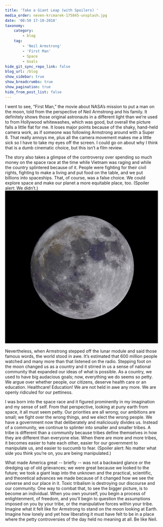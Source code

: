 ```yaml
---
title: 'Take a Giant Leap (with Spoilers) '
media_order: neven-krcmarek-175845-unsplash.jpg
date: '00:50 17-10-2018'
taxonomy:
    category:
        - blog
    tag:
        - 'Neil Armstrong'
        - 'First Man'
        - Space
        - Goals
hide_git_sync_repo_link: false
blog_url: /blog
show_sidebar: true
show_breadcrumbs: true
show_pagination: true
hide_from_post_list: false
---
```


I went to see, “First Man,” the movie about NASA’s mission to put a man on the moon, told from the perspective of Neil Armstrong and his family. It definitely shows those original astronauts in a different light than we’re used to from Hollywood whitewashes, which was good, but overall the picture falls a little flat for me. It loses major points because of the shaky, hand-held camera work, as if someone was following Armstrong around with a Super 8. That really annoys me, plus all the camera movement makes me a little sick so I have to take my eyes off the screen. I could go on about why I think that is a dumb cinematic choice, but this isn’t a film review.

The story also takes a glimpse of the controversy over spending so much money on the space race at the time while Vietnam was raging and while the country splintered because of it. People were fighting for their civil rights, fighting to make a living and put food on the table, and we put billions into spaceships. That, of course, was a false choice. We could explore space and make our planet a more equitable place, too. (Spoiler alert: We didn’t.)
![The Moon Photo by Neven Krcmarek ](neven-krcmarek-175845-unsplash.jpg?resize=450,325&classes=right)

Nevertheless, when Armstrong stepped off the lunar module and said those famous words, the world stood in awe. It’s estimated that 600 million people watched and many more than that listened on the radio. Stepping foot on the moon changed us as a country and it stirred in us a sense of national community that expanded our ideas of what is possible. As a country, we used to have big audacious goals; now, everything we do seems so petty. We argue over whether people, our citizens, deserve health care or an education. Healthcare! Education! We are not held in awe any more. We are openly ridiculed for our pettiness.

I was born into the space race and it figured prominently in my imagination and my sense of self. From that perspective, looking at puny earth from space, it all must seem petty. Our priorities are all wrong; our ambitions are small; we fight over the wrong things, and we elect the wrong people. We have a government now that deliberately and maliciously divides us. Instead of a community, we continue to splinter into smaller and smaller tribes. A tribe is different than a community because tribes define themselves in how they are different than everyone else. When there are more and more tribes, it becomes easier to hate each other, easier for our government to manipulate us, and easier to succumb to fear. (Spoiler alert: No matter what side you think you’re on, you are being manipulated.)

What made America great -- briefly -- was not a backward glance or the dredging up of old grievances; we were great because we looked to the future; we took a giant leap into the unknown and the practical, scientific, and theoretical advances we made because of it changed how we see the universe and our place in it. Toxic tribalism is destroying our discourse and our community. One way to combat that, to see the bigger picture, is to become an individual. When you own yourself, you begin a process of enlightenment, of freedom, and you'll begin to question the assumptions imposed on you by your tribe, or the manipulative forces within your tribe. Imagine what it felt like for Armstrong to stand on the moon looking at Earth. Imagine how lonely and yet how liberating it must have felt to be in a place where the petty controversies of the day held no meaning at all. Be like Neil.